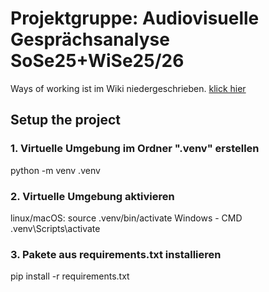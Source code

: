 
# Projektgruppe:  Audiovisuelle Gesprächsanalyse  SoSe25+WiSe25/26



Ways of working ist im Wiki niedergeschrieben.
[klick hier](https://github.com/AudioVisual-Projekt/auvis/wiki/Ways-of-working)



## Setup the project

### 1. Virtuelle Umgebung im Ordner ".venv" erstellen
python -m venv .venv

### 2. Virtuelle Umgebung aktivieren
linux/macOS:
source .venv/bin/activate
Windows  - CMD
.venv\Scripts\activate

### 3. Pakete aus requirements.txt installieren
pip install -r requirements.txt

